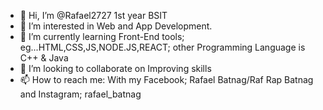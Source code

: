 - 👋 Hi, I’m @Rafael2727 1st year BSIT 
- 👀 I’m interested in Web and App Development.
- 🌱 I’m currently learning Front-End tools; eg...HTML,CSS,JS,NODE.JS,REACT; other Programming Language is C++ & Java 
- 💞️ I’m looking to collaborate on Improving skills
- 📫 How to reach me: With my Facebook; Rafael Batnag/Raf Rap Batnag  and Instagram; rafael_batnag

